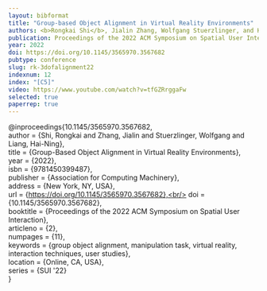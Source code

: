 ```yaml
---
layout: bibformat
title: "Group-based Object Alignment in Virtual Reality Environments"
authors: <b>Rongkai Shi</b>, Jialin Zhang, Wolfgang Stuerzlinger, and Hai-Ning Liang
publication: Proceedings of the 2022 ACM Symposium on Spatial User Interaction (SUI'22)
year: 2022
doi: https://doi.org/10.1145/3565970.3567682
pubtype: conference
slug: rk-3dofalignment22
indexnum: 12
index: "[C5]"
video: https://www.youtube.com/watch?v=tfGZRrggaFw
selected: true
paperrep: true
---
```


@inproceedings{10.1145/3565970.3567682,<br/>
author = {Shi, Rongkai and Zhang, Jialin and Stuerzlinger, Wolfgang and Liang, Hai-Ning},<br/>
title = {Group-Based Object Alignment in Virtual Reality Environments},<br/>
year = {2022},<br/>
isbn = {9781450399487},<br/>
publisher = {Association for Computing Machinery},<br/>
address = {New York, NY, USA},<br/>
url = {https://doi.org/10.1145/3565970.3567682},<br/>
doi = {10.1145/3565970.3567682},<br/>
booktitle = {Proceedings of the 2022 ACM Symposium on Spatial User Interaction},<br/>
articleno = {2},<br/>
numpages = {11},<br/>
keywords = {group object alignment, manipulation task, virtual reality, interaction techniques, user studies},<br/>
location = {Online, CA, USA},<br/>
series = {SUI '22}<br/>
}
